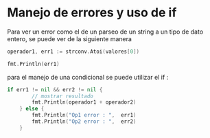 # Manejo de errores y uso de if


Para ver un error como el de un parseo de un string a un tipo de dato entero, se puede ver de la 
siguiente manera

```go
operador1, err1 := strconv.Atoi(valores[0])

fmt.Println(err1)
```


para el manejo de una condicional se puede utilizar el if :

```go
if err1 != nil && err2 != nil {
		// mostrar resultado
		fmt.Println(operador1 + operador2)	
	} else {
		fmt.Println("Op1 error : ",  err1)
		fmt.Println("Op2 error : ",  err2)
	}
```